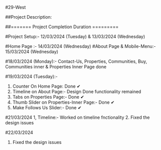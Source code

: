 #29-West

##Project Description:

<!-- This project is a web application that allows users to create and share their own personalized playlists. Users can search for songs, add them to -->

##======= Project Completion Duration =========

#Project Setup:- 12/03/2024 (Tuesday) & 13/03/2024 (Wednesday)

#Home Page :- 14/03/2024 (Wednesday)
#About Page & Mobile-Menu:- 15/03/2024 (Wednesday)

<!-- #16/03/2024 (Saturday), 17/03/2024 (Sunday):- Holiday -->

#18/03/2024 (Monday):-  Contact-Us, Properties, Communities, Buy, Communities inner & Properties Inner Page done

#19/03/2024 (Tuesday):- 
<!-- TO DO List: Have to work on functionalities -->
1. Counter On Home Page: Done ✔
2. Timeline on About Page:- Design Done functionality remained
3. Tabs on Properties Page:- Done ✔
4. Thumb Slider on Properties-Inner Page:- Done ✔
5. Make Follows Us Slider:- Done ✔ 

#21/03/2024
1, Timeline:- Worked on timeline fnctionality
2. Fixed the design issues

#22/03/2024
1. Fixed the design issues

